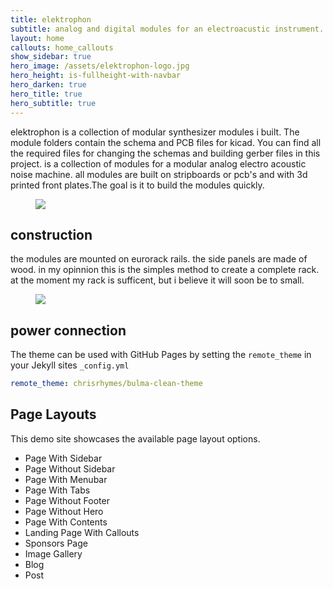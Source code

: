 ```yaml
---
title: elektrophon
subtitle: analog and digital modules for an electroacustic instrument.
layout: home
callouts: home_callouts
show_sidebar: true
hero_image: /assets/elektrophon-logo.jpg
hero_height: is-fullheight-with-navbar
hero_darken: true
hero_title: true
hero_subtitle: true
---
```


elektrophon is a collection of modular synthesizer modules i built. The module folders contain the schema and PCB files for kicad. You can find all the required files for changing the schemas and building gerber files in this project.  is a collection of modules for a modular analog electro acoustic noise machine. all modules are built on stripboards or pcb's and with 3d printed front plates.The goal is it to build the modules quickly.

<div class="container has-text-centered">
  <figure class="image image is-4by3">
    <img src="{{ '/assets/elektrophon.jpg' | relative_url }}">
  </figure>
</div>

## construction

the modules are mounted on eurorack rails. the side panels are made of wood. in my opinnion this is the simples method to create a complete rack. at the moment my rack is sufficent, but i believe it will soon be to small.

<div class="container has-text-centered">
  <figure class="image">
    <img src="{{ '/assets/construction.jpg' | relative_url }}">
  </figure>
</div>

## power connection

The theme can be used with GitHub Pages by setting the `remote_theme` in your Jekyll sites `_config.yml`

```yml
remote_theme: chrisrhymes/bulma-clean-theme
```

## Page Layouts

This demo site showcases the available page layout options.

* Page With Sidebar
* Page Without Sidebar
* Page With Menubar
* Page With Tabs
* Page Without Footer
* Page Without Hero
* Page With Contents
* Landing Page With Callouts
* Sponsors Page
* Image Gallery
* Blog
* Post

